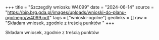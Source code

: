+++
title = "Szczegóły wniosku W4099"
date = "2024-06-14"
source = "https://bip.brg.gda.pl/images/uploads/wnioski-do-planu-ogolnego/w4099.pdf"
tags = ["wnioski-ogolne"]
geolinks = []
raw = "Składam wniosek, zgodnie z treścią punktów "
+++

Składam wniosek, zgodnie z treścią punktów 


